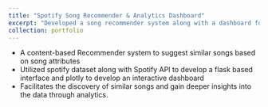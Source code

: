 ```yaml
---
title: "Spotify Song Recommender & Analytics Dashboard"
excerpt: "Developed a song recommender system along with a dashboard for visualizing the data <br/><img src='/images/500x300.png'>"
collection: portfolio
---
```


* A content-based Recommender system to suggest similar songs based on song attributes
* Utilized spotify dataset along with Spotify API to develop a flask based interface and plotly to develop an interactive dashboard
* Facilitates the discovery of similar songs and gain deeper insights into the data through analytics.